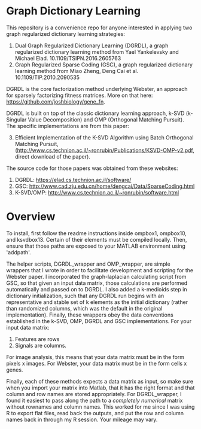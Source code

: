 # Graph Dictionary Learning
This repository is a convenience repo for anyone interested in applying two graph regularized dictionary learning strategies:
1. Dual Graph Regularized Dictionary Learning (DGRDL), a graph regularized dictionary learning method from Yael Yankelevsky and Michael Elad. 10.1109/TSIPN.2016.2605763
2. Graph Regularized Sparse Coding (GSC), a graph regularized dictionary learning method from Miao Zheng, Deng Cai et al. 10.1109/TIP.2010.2090535

DGRDL is the core factorization method underlying Webster, an approach for sparsely factorizing fitness matrices. More on that here: https://github.com/joshbiology/gene_fn. 

DGRDL is built on top of the classic dictionary learning approach, k-SVD (k-Singular Value Decomposition) and OMP (Orthogonal Matching Pursuit). The specific implementations are from this paper:

3. Efficient Implementation of the K-SVD Algorithm using Batch Orthogonal Matching Pursuit, (http://www.cs.technion.ac.il/~ronrubin/Publications/KSVD-OMP-v2.pdf, direct download of the paper).

The source code for those papers was obtained from these websites:

1. DGRDL: https://elad.cs.technion.ac.il/software/
2. GSC: http://www.cad.zju.edu.cn/home/dengcai/Data/SparseCoding.html
3. K-SVD/OMP: http://www.cs.technion.ac.il/~ronrubin/software.html

# Overview
 
To install, first follow the readme instructions inside ompbox1, ompbox10, and ksvdbox13. Certain of their elements must be compiled locally. Then, ensure that those paths are exposed to your MATLAB environment using 'addpath'. 

The helper scripts, DGRDL_wrapper and OMP_wrapper, are simple wrappers that I wrote in order to facilitate development and scripting for the Webster paper. I incorporated the graph-laplacian calculating script from GSC, so that given an input data matrix, those calculations are performed automatically and passed on to DGRDL. I also added a k-medioids step in dictionary initialization, such that any DGRDL run begins with an representative and stable set of k elements as the initial dictionary (rather than randomized columns, which was the default in the original implementation). Finally, these wrappers obey the data conventions established in the k-SVD, OMP, DGRDL and GSC implementations. For your input data matrix:

1. Features are rows
2. Signals are columns.

For image analysis, this means that your data matrix must be in the form pixels x images. For Webster, your data matrix must be in the form cells x genes.

Finally, each of these methods expects a data matrix as input, so make sure when you import your matrix into Matlab, that it has the right format and that column and row names are stored appropriately. For DGRDL_wrapper, I found it easiest to pass along the path to a *completely numerical* matrix without rownames and column names. This worked for me since I was using R to export flat files, read back the outputs, and put the row and column names back in through my R session. Your mileage may vary.
